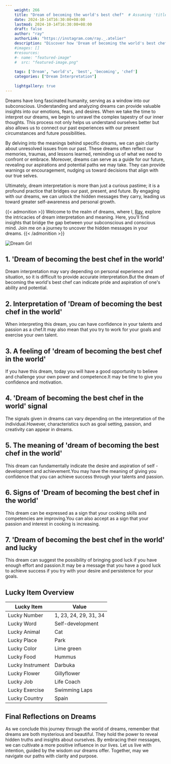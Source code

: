 ```yaml
---
    weight: 266
    title: "Dream of becoming the world's best chef"  # Assuming 'title' column exists
    date: 2024-10-14T16:30:00+08:00
    lastmod: 2024-10-14T16:30:00+08:00
    draft: false
    author: "ray"
    authorLink: "https://instagram.com/ray._.atelier"
    description: "Discover how 'Dream of becoming the world's best chef' can interpret your future and uncover its significant meanings in your life."
    #images: []
    #resources:
    #- name: "featured-image"
    #  src: "featured-image.png"
    
    tags: ['Dream', "world's", 'best', 'becoming', 'chef']
    categories: ["Dream Interpretation"]
    
    lightgallery: true
---
```

    
Dreams have long fascinated humanity, serving as a window into our subconscious. Understanding and analyzing dreams can provide valuable insights into our emotions, fears, and desires. When we take the time to interpret our dreams, we begin to unravel the complex tapestry of our inner thoughts. This process not only helps us understand ourselves better but also allows us to connect our past experiences with our present circumstances and future possibilities.

By delving into the meanings behind specific dreams, we can gain clarity about unresolved issues from our past. These dreams often reflect our memories, traumas, and lessons learned, reminding us of what we need to confront or embrace. Moreover, dreams can serve as a guide for our future, revealing our aspirations and potential paths we may take. They can provide warnings or encouragement, nudging us toward decisions that align with our true selves.

Ultimately, dream interpretation is more than just a curious pastime; it is a profound practice that bridges our past, present, and future. By engaging with our dreams, we can unlock the hidden messages they carry, leading us toward greater self-awareness and personal growth.

{{< admonition >}}
Welcome to the realm of dreams, where I, [Ray](https://instagram.com/ray._.atelier), explore the intricacies of dream interpretation and meaning. Here, you’ll find insights that bridge the gap between your subconscious and conscious mind. Join me on a journey to uncover the hidden messages in your dreams.
{{< /admonition >}}

![Dream Grl](https://cdn.pixabay.com/photo/2017/11/02/03/35/gothic-2910057_1280.jpg "Dream Grl")

## 1. 'Dream of becoming the best chef in the world'
Dream interpretation may vary depending on personal experience and situation, so it is difficult to provide accurate interpretation.But the dream of becoming the world's best chef can indicate pride and aspiration of one's ability and potential.

## 2. Interpretation of 'Dream of becoming the best chef in the world'
When interpreting this dream, you can have confidence in your talents and passion as a chef.It may also mean that you try to work for your goals and exercise your own talent.

## 3. A feeling of 'dream of becoming the best chef in the world'
If you have this dream, today you will have a good opportunity to believe and challenge your own power and competence.It may be time to give you confidence and motivation.

## 4. 'Dream of becoming the best chef in the world' signal
The signals given in dreams can vary depending on the interpretation of the individual.However, characteristics such as goal setting, passion, and creativity can appear in dreams.

## 5. The meaning of 'dream of becoming the best chef in the world'
This dream can fundamentally indicate the desire and aspiration of self -development and achievement.You may have the meaning of giving you confidence that you can achieve success through your talents and passion.

## 6. Signs of 'Dream of becoming the best chef in the world'
This dream can be expressed as a sign that your cooking skills and competencies are improving.You can also accept as a sign that your passion and interest in cooking is increasing.

## 7. 'Dream of becoming the best chef in the world' and lucky
This dream can suggest the possibility of bringing good luck if you have enough effort and passion.It may be a message that you have a good luck to achieve success if you try with your desire and persistence for your goals.

## Lucky Item Overview
| Lucky Item          | Value              |
|---------------|--------------------|
| Lucky Number        | 1, 23, 24, 29, 31, 34  |
| Lucky Word          | Self-development |
| Lucky Animal        | Cat |
| Lucky Place         | Park     |
| Lucky Color         | Lime green     |
| Lucky Food          | Hummus      |
| Lucky Instrument    | Darbuka |
| Lucky Flower        | Gillyflower    |
| Lucky Job           | Life Coach       |
| Lucky Exercise      | Swimming Laps  |
| Lucky Country       | Spain    |


##  Final Reflections on Dreams

As we conclude this journey through the world of dreams, remember that dreams are both mysterious and beautiful. They hold the power to reveal hidden truths and insights about ourselves. By embracing their messages, we can cultivate a more positive influence in our lives. Let us live with intention, guided by the wisdom our dreams offer. Together, may we navigate our paths with clarity and purpose.
